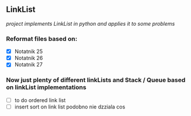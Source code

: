 ## LinkList
_project implements LinkList in python and applies it to some problems_

### Reformat files based on:
- [x] Notatnik 25
- [x] Notatnik 26
- [x] Notatnik 27
### Now just plenty of different linkLists and Stack / Queue based on linkList implementations
- [ ] to do ordered link list
- [ ] insert sort on link list podobno nie dzziala cos